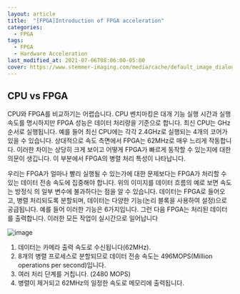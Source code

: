 ```yaml
---
layout: article
title:  "[FPGA]Introduction of FPGA acceleration"
categories:
  - FPGA
tags:
  - FPGA
  - Hardware Acceleration
last_modified_at: 2021-07-06T08:06:00-05:00
cover: https://www.stemmer-imaging.com/media/cache/default_image_dialog/uploads/te/tech-tipp-fpga-speed-comparison.jpg
---
```


## CPU vs FPGA
CPU와 FPGA를 비교하기는 어렵습니다. CPU 벤치마킹은 대개 기능 실행 시간과 실행 속도를 명시하지만 FPGA 성능은 데이터 처리량을 기준으로 합니다. 최신 CPU는 GHz 순서로 실행됩니다. 예를 들어 최신 CPU에는 각각 2.4GHz로 실행되는 4개의 코어가 있을 수 있습니다. 상대적으로 속도 측면에서 FPGA는 62MHz로 매우 느리게 작동합니다. 이러한 차이는 상당히 크게 보이고 어떻게 FPGA가 빠르게 동작할 수 있는지에 대한 의문이 생깁니다. 이 부분에서 FPGA의 병렬 처리 특성이 나타납니다.

우리는 FPGA가 얼마나 빨리 실행될 수 있는가에 대한 문제보다는 FPGA가 처리할 수 있는 데이터 전송 속도에 집중해야 합니다. 위의 이미지를 데이터 흐름의 예로 보면 속도는 방정식 의 일부 변수에 불과하다는 점을 알 수 있습니다. 데이터는 FPGA로 들어오고, 병렬 처리되도록 분할되며, 데이터는 다양한 기능(논리 블록을 사용하여 설정)으로 공급됩니다. 예를 들어 이러한 기능은 6가지입니다. 그런 다음 FPGA는 처리된 데이터를 출력합니다. 이러한 모든 작업이 실시간으로 일어납니다

![image](https://www.stemmer-imaging.com/media/cache/default_image_dialog/uploads/te/tech-tipp-fpga-speed-comparison.jpg)

1. 데이터는 카메라 출력 속도로 수신됩니다(62MHz).
2. 8개의 병렬 프로세스로 분할되므로 데이터 전송 속도는 496MOPS(Million operations per second)입니다.
3. 여러 처리 단계를 거칩니다. (2480 MOPS)
4. 병렬이 제거되고 62MHz의 일정한 속도로 메모리에 출력됩니다.